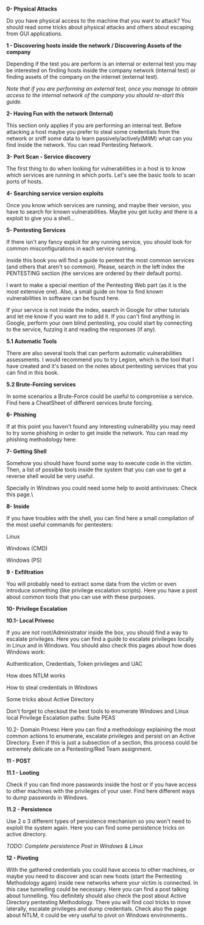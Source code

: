 **0- Physical Attacks**

Do you have physical access to the machine that you want to attack? You should read some tricks about physical attacks and others about escaping from GUI applications.

**1 - Discovering hosts inside the network / Discovering Assets of the company**

Depending if the test you are perform is an internal or external test you may be interested on finding hosts inside the company network (internal test) or finding assets of the company on the internet (external test).

*Note that if you are performing an external test, once you manage to obtain access to the internal network of the company you should re-start this guide.*

**2- Having Fun with the network (Internal)**

This section only applies if you are performing an internal test.
Before attacking a host maybe you prefer to steal some credentials from the network or sniff some data to learn passively/actively(MitM) what can you find inside the network. You can read Pentesting Network.

**3- Port Scan - Service discovery**

The first thing to do when looking for vulnerabilities in a host is to know which services are running in which ports. Let's see the basic tools to scan ports of hosts.

**4- Searching service version exploits**

Once you know which services are running, and maybe their version, you have to search for known vulnerabilities. Maybe you get lucky and there is a exploit to give you a shell...

**5- Pentesting Services**

If there isn't any fancy exploit for any running service, you should look for common misconfigurations in each service running.

Inside this book you will find a guide to pentest the most common services (and others that aren't so common). Please, search in the left index the PENTESTING section (the services are ordered by their default ports).

I want to make a special mention of the Pentesting Web part (as it is the most extensive one).
Also, a small guide on how to find known vulnerabilities in software can be found here.

If your service is not inside the index, search in Google for other tutorials and let me know if you want me to add it. If you can't find anything in Google, perform your own blind pentesting, you could start by connecting to the service, fuzzing it and reading the responses (if any).

**5.1 Automatic Tools**

There are also several tools that can perform automatic vulnerabilities assessments. I would recommend you to try Legion, which is the tool that I have created and it's based on the notes about pentesting services that you can find in this book.

**5.2 Brute-Forcing services**

In some scenarios a Brute-Force could be useful to compromise a service. Find here a CheatSheet of different services brute forcing.

**6- Phishing**

If at this point you haven't found any interesting vulnerability you may need to try some phishing in order to get inside the network. You can read my phishing methodology here:

**7- Getting Shell**

Somehow you should have found some way to execute code in the victim. Then, a list of possible tools inside the system that you can use to get a reverse shell would be very useful.

Specially in Windows you could need some help to avoid antiviruses: Check this page.\

**8- Inside**

If you have troubles with the shell, you can find here a small compilation of the most useful commands for pentesters:

Linux

Windows (CMD)

Windows (PS)

**9 - Exfiltration**

You will probably need to extract some data from the victim or even introduce something (like privilege escalation scripts). Here you have a post about common tools that you can use with these purposes.

**10- Privilege Escalation**

**10.1- Local Privesc**

If you are not root/Administrator inside the box, you should find a way to escalate privileges.
Here you can find a guide to escalate privileges locally in Linux and in Windows.
You should also check this pages about how does Windows work:

Authentication, Credentials, Token privileges and UAC

How does NTLM works

How to steal credentials in Windows

Some tricks about Active Directory

Don't forget to checkout the best tools to enumerate Windows and Linux local Privilege Escalation paths: Suite PEAS

10.2- Domain Privesc
Here you can find a methodology explaining the most common actions to enumerate, escalate privileges and persist on an Active Directory. Even if this is just a subsection of a section, this process could be extremely delicate on a Pentesting/Red Team assignment.

**11 - POST**

**11.1 - Looting**

Check if you can find more passwords inside the host or if you have access to other machines with the privileges of your user.
Find here different ways to dump passwords in Windows.

**11.2 - Persistence**

Use 2 o 3 different types of persistence mechanism so you won't need to exploit the system again.
Here you can find some persistence tricks on active directory.

*TODO: Complete persistence Post in Windows & Linux*

**12 - Pivoting**

With the gathered credentials you could have access to other machines, or maybe you need to discover and scan new hosts (start the Pentesting Methodology again) inside new networks where your victim is connected.
In this case tunnelling could be necessary. Here you can find a post talking about tunnelling.
You definitely should also check the post about Active Directory pentesting Methodology. There you will find cool tricks to move laterally, escalate privileges and dump credentials.
Check also the page about NTLM, it could be very useful to pivot on Windows environments..
